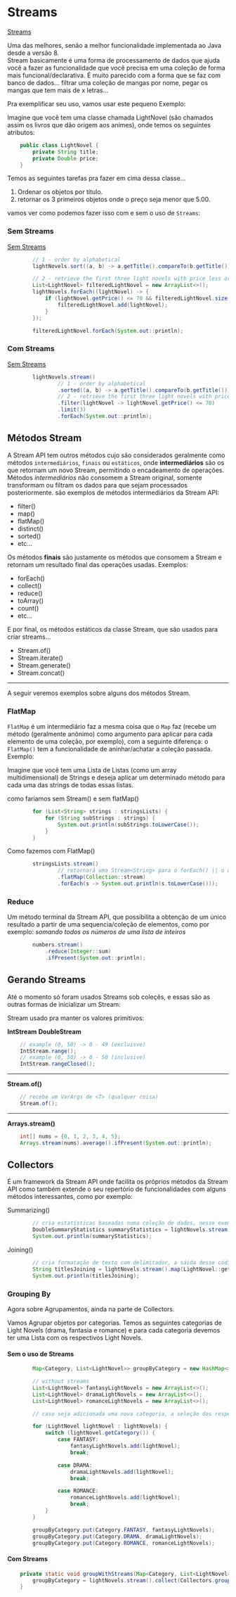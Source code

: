 # Streams

[Streams](../maratona-java/src/me/kevensouza/maratonajava/streams/)

Uma das melhores, senão a melhor funcionalidade implementada ao Java desde a versão 8.
<br>
Stream basicamente é uma forma de processamento de dados que ajuda você a fazer as funcionalidade que você precisa em uma coleção de forma mais funcional/declarativa. É muito parecido com a forma que se faz com banco de dados... filtrar uma coleção de mangas por nome, pegar os mangas que tem mais de x letras...

Pra exemplificar seu uso, vamos usar este pequeno Exemplo:

Imagine que você tem uma classe chamada LightNovel (são chamados assim os livros que dão origem aos animes), onde temos os seguintes atributos:

```java
    public class LightNovel {
        private String title;
        private Double price;
    }
```

Temos as seguintes tarefas pra fazer em cima dessa classe...

1. Ordenar os objetos por título.
2. retornar os 3 primeiros objetos onde o preço seja menor que 5.00.

vamos ver como podemos fazer isso com e sem o uso de `Streams`:

### Sem Streams

[Sem Streams](../maratona-java/src/me/kevensouza/maratonajava/streams/LightNovel80/semStream/Main.java)

```java
        // 1 - order by alphabetical
        lightNovels.sort((a, b) -> a.getTitle().compareTo(b.getTitle()));

        // 2 - retrieve the first three light novels with price less or equal than 70
        List<LightNovel> filteredLightNovel = new ArrayList<>();
        lightNovels.forEach((lightNovel) -> {
            if (lightNovel.getPrice() <= 70 && filteredLightNovel.size() < 3) {
                filteredLightNovel.add(lightNovel);
            }
        });

        filteredLightNovel.forEach(System.out::println);
```

### Com Streams

[Sem Streams](../maratona-java/src/me/kevensouza/maratonajava/streams/LightNovel80/comStream/Main.java)

```java
        lightNovels.stream()
                // 1 - order by alphabetical
                .sorted((a, b) -> a.getTitle().compareTo(b.getTitle()))
                // 2 - retrieve the first three light novels with price less or equal than 70
                .filter(lightNovel -> lightNovel.getPrice() <= 70)
                .limit(3)
                .forEach(System.out::println);
```

## Métodos Stream

A Stream API tem outros métodos cujo são considerados geralmente como métodos `intermediários`, `finais` ou `estáticos`, onde **intermediários** são os que retornam um novo Stream, permitindo o encadeamento de operações. Métodos *intermediários* não consomem a Stream original, somente transformam ou filtram os dados para que sejam processados posteriormente. são exemplos de métodos intermediários da Stream API:

- filter()
- map()
- flatMap()
- distinct()
- sorted()
- etc...

Os métodos **finais** são justamente os métodos que consomem a Stream e retornam um resultado final das operações usadas. Exemplos:

- forEach()
- collect()
- reduce()
- toArray()
- count()
- etc...

E por final, os métodos estáticos da classe Stream, que são usados para criar streams...

- Stream.of()
- Stream.iterate()
- Stream.generate()
- Stream.concat()

----------

A seguir veremos exemplos sobre alguns dos métodos Stream.

### FlatMap

`FlatMap` é um intermediário faz a mesma coisa que o `Map` faz (recebe um método (geralmente anônimo) como argumento para aplicar para cada elemento de uma coleção, por exemplo), com a seguinte diferença: o `FlatMap()` tem a funcionalidade de aninhar/achatar a coleção passada. Exemplo:

Imagine que você tem uma Lista de Listas (como um array multidimensional) de Strings e deseja aplicar um determinado método para cada uma das strings de todas essas listas.

como fariamos sem Stream() e sem flatMap()

```java
        for (List<String> strings : stringsLists) {
            for (String subStrings : strings) {
                System.out.println(subStrings.toLowerCase());
            }
        }
```

Como fazemos com FlatMap()

```java
        stringsLists.stream()
                // retornará uma Stream<String> para o forEach() || o que seria diferente se usassemos o map(), pois retornaria Stream<Stream<String>>
                .flatMap(Collection::stream)
                .forEach(s -> System.out.println(s.toLowerCase()));
```

### Reduce

Um método terminal da Stream API, que possibilita a obtenção de um único resultado a partir de uma sequencia/coleção de elementos, como por exemplo: *somando todos os números de uma lista de inteiros*

```java
        numbers.stream()
            .reduce(Integer::sum)
            .ifPresent(System.out::println);
```

## Gerando Streams

Até o momento só foram usados Streams sob coleçẽs, e essas são as outras formas de inicializar um Stream:

Stream usado pra manter os valores primitivos:

**IntStream**
**DoubleStream**

```java
    // example (0, 50) -> 0 - 49 (excluisve)
    IntStream.range();
    // example (0, 50) -> 0 - 50 (inclusive)
    IntStream.rangeClosed();
```

----------

**Stream.of()**

```java
    // recebe um VarArgs de <T> (qualquer coisa)
    Stream.of();
```

----------

**Arrays.stream()**

```java
    int[] nums = {0, 1, 2, 3, 4, 5};
    Arrays.stream(nums).average().ifPresent(System.out::println);
```

## Collectors

É um framework da Stream API onde facilita os próprios métodos da Stream API como também extende o seu repertório de funcionalidades com alguns métodos interessantes, como por exemplo:

Summarizing()
```java
        // cria estatísticas baseadas numa coleção de dados, nesse exemplo foram usados os preços dos objs LightNovel.
        DoubleSummaryStatistics summaryStatistics = lightNovels.stream().collect(Collectors.summarizingDouble(LightNovel::getPrice));
        System.out.println(summaryStatistics);
```

Joining()
```java
        // cria formatação de texto com delimitador, a sáida desse código será uma lista de todos os títulos de LightNovels da coleção delimitado por ", ".
        String titlesJoining = lightNovels.stream().map(LightNovel::getTitle).collect(Collectors.joining(", "));
        System.out.println(titlesJoining);
```

### Grouping By

Agora sobre Agrupamentos, ainda na parte de Collectors.

Vamos Agrupar objetos por categorias. Temos as seguintes categorias de Light Novels (drama, fantasia e romance) e para cada categoria devemos ter uma Lista com os respectivos Light Novels.

#### Sem o uso de Streams

```java
        Map<Category, List<LightNovel>> groupByCategory = new HashMap<>();

        // without streams
        List<LightNovel> fantasyLightNovels = new ArrayList<>();
        List<LightNovel> dramaLightNovels = new ArrayList<>();
        List<LightNovel> romanceLightNovels = new ArrayList<>();

        // caso seja adicionada uma nova categoria, a seleção dos respectivos objetos terão que ser manualmente implementadas.

        for (LightNovel lightNovel : lightNovels) {
            switch (lightNovel.getCategory()) {
                case FANTASY:
                    fantasyLightNovels.add(lightNovel);
                    break;

                case DRAMA:
                    dramaLightNovels.add(lightNovel);
                    break;

                case ROMANCE:
                    romanceLightNovels.add(lightNovel);
                    break;
            }
        }

        groupByCategory.put(Category.FANTASY, fantasyLightNovels);
        groupByCategory.put(Category.DRAMA, dramaLightNovels);
        groupByCategory.put(Category.ROMANCE, romanceLightNovels);
```

#### Com Streams

```java
    private static void groupWithStreams(Map<Category, List<LightNovel>> groupByCategory) {
        groupByCategory = lightNovels.stream().collect(Collectors.groupingBy(LightNovel::getCategory));
    }
```